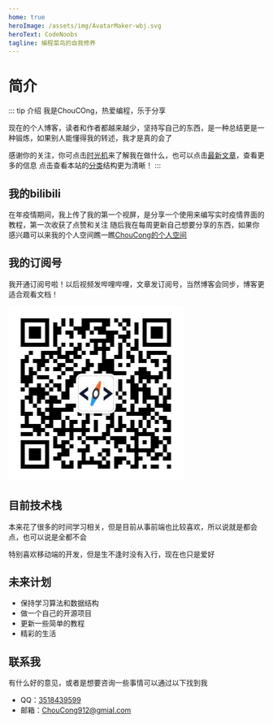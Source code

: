 ```yaml
---
home: true
heroImage: /assets/img/AvatarMaker-wbj.svg
heroText: CodeNoobs
tagline: 编程菜鸟的自我修养
---
```


# 简介

::: tip 介绍
我是ChouCOng，热爱编程，乐于分享

现在的个人博客，读者和作者都越来越少，坚持写自己的东西，是一种总结更是一种锻炼，如果别人能懂得我的转述，我才是真的会了

感谢你的关注，你可点击[时光机](/timeline/)来了解我在做什么，也可以点击[最新文章](/latest.md)，查看更多的信息 点击查看本站的[分类](/category/)结构更为清晰！
:::

## 我的bilibili

在年疫情期间，我上传了我的第一个视屏，是分享一个使用来编写实时疫情界面的教程，第一次收获了点赞和关注 随后我在每周更新自己想要分享的东西，如果你感兴趣可以来我的个人空间瞧一瞧[ChouCong的个人空间](https://space.bilibili.com/372366303/)

## 我的订阅号

我开通订阅号啦！以后视频发哔哩哔哩，文章发订阅号，当然博客会同步，博客更适合观看文档！

![公众号二维码，扫一扫有惊喜！](/assets/img/qr_weixin.png)

## 目前技术栈

本来花了很多的时间学习相关，但是目前从事前端也比较喜欢，所以说就是都会点，也可以说是全都不会

特别喜欢移动端的开发，但是生不逢时没有入行，现在也只是爱好  

## 未来计划

- 保持学习算法和数据结构
- 做一个自己的开源项目
- 更新一些简单的教程
- 精彩的生活  

## 联系我

有什么好的意见，或者是想要咨询一些事情可以通过以下找到我

- QQ：[3518439599](https://qm.qq.com/cgi-bin/qm/qr?k=hH6gqBpGrQ80a0kBI-69N6OWXMIJ7825&noverify=0)
- 邮箱：<ChouCong912@gmial.com>
